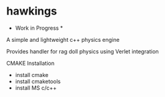 # hawkings

* Work in Progress *

A simple and lightweight c++ physics engine

Provides handler for rag doll physics using Verlet integration

CMAKE Installation

- install cmake
- install cmaketools
- install MS c/c++

